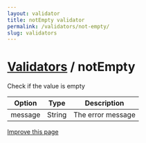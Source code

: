 ```yaml
---
layout: validator
title: notEmpty validator
permalink: /validators/not-empty/
slug: validators
---
```


# <a href="/validators/">Validators</a> / notEmpty

Check if the value is empty

Option  | Type   | Description
--------|--------|------------
message | String | The error message

<a href="https://github.com/nghuuphuoc/bootstrapvalidator/edit/gh-pages/validators/notEmpty.md" class="btn btn-info">Improve this page</a>